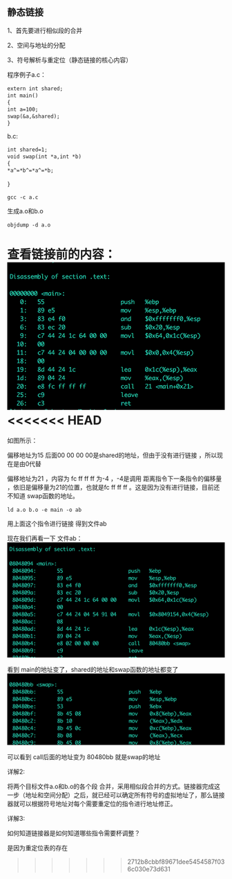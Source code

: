 静态链接
--

1、首先要进行相似段的合并

2、空间与地址的分配

3、符号解析与重定位（静态链接的核心内容）

程序例子a.c：
```
extern int shared;
int main()
{
int a=100;
swap(&a,&shared);
}
```

b.c:

```
int shared=1;
void swap(int *a,int *b)
{
*a^=*b^=*a^=*b;

}
```
```
gcc -c a.c
```
生成a.o和b.o

```
objdump -d a.o
```
查看链接前的内容：
![](img/6.png)
<<<<<<< HEAD
=======
如图所示：

偏移地址为15 后面00 00 00 00是shared的地址，但由于没有进行链接 ，所以现在是由0代替

偏移地址为21 ，内容为 fc ff ff ff 为-4  ，-4是调用 距离指令下一条指令的偏移量  ，依旧是偏移量为21的位置，也就是fc ff ff ff 。这是因为没有进行链接，目前还不知道 swap函数的地址。

```
ld a.o b.o -e main -o ab
```
用上面这个指令进行链接
得到文件ab

现在我们再看一下 文件ab：
![](img/7.png)

看到 main的地址变了，shared的地址和swap函数的地址都变了
![](img/8.png)

可以看到 call后面的地址变为 80480bb 就是swap的地址

详解2:

将两个目标文件a.o和b.o的各个段 合并，采用相似段合并的方式。链接器完成这一步（地址和空间分配）之后，就已经可以确定所有符号的虚拟地址了，那么链接器就可以根据符号地址对每个需要重定位的指令进行地址修正。

详解3:

如何知道链接器是如何知道哪些指令需要杯调整？

是因为重定位表的存在
>>>>>>> 2712b8cbbf89671dee5454587f036c030e73d631






